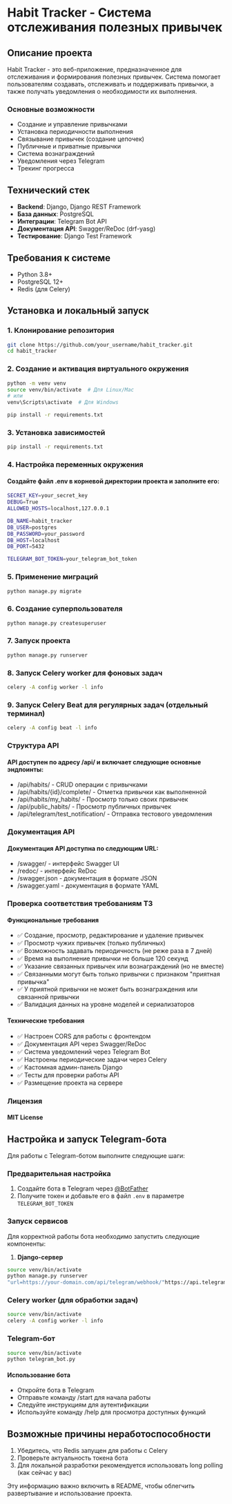 # Habit Tracker - Система отслеживания полезных привычек

## Описание проекта

Habit Tracker - это веб-приложение, предназначенное для отслеживания и формирования полезных привычек. Система помогает пользователям создавать, отслеживать и поддерживать привычки, а также получать уведомления о необходимости их выполнения.

### Основные возможности

- Создание и управление привычками
- Установка периодичности выполнения
- Связывание привычек (создание цепочек)
- Публичные и приватные привычки
- Система вознаграждений
- Уведомления через Telegram
- Трекинг прогресса

## Технический стек

- **Backend**: Django, Django REST Framework
- **База данных**: PostgreSQL
- **Интеграции**: Telegram Bot API
- **Документация API**: Swagger/ReDoc (drf-yasg)
- **Тестирование**: Django Test Framework

## Требования к системе

- Python 3.8+
- PostgreSQL 12+
- Redis (для Celery)

## Установка и локальный запуск

### 1. Клонирование репозитория

```bash
git clone https://github.com/your_username/habit_tracker.git
cd habit_tracker
```
### 2. Создание и активация виртуального окружения

```bash
python -m venv venv
source venv/bin/activate  # Для Linux/Mac
# или
venv\Scripts\activate  # Для Windows
```

```bash
pip install -r requirements.txt
```
### 3. Установка зависимостей

```bash
pip install -r requirements.txt
```

### 4. Настройка переменных окружения
#### Создайте файл .env в корневой директории проекта и заполните его:

```bash
SECRET_KEY=your_secret_key
DEBUG=True
ALLOWED_HOSTS=localhost,127.0.0.1

DB_NAME=habit_tracker
DB_USER=postgres
DB_PASSWORD=your_password
DB_HOST=localhost
DB_PORT=5432

TELEGRAM_BOT_TOKEN=your_telegram_bot_token
```

### 5. Применение миграций

```bash
python manage.py migrate
```

### 6. Создание суперпользователя

```bash 
python manage.py createsuperuser
```

### 7. Запуск проекта

```bash
python manage.py runserver
```

### 8. Запуск Celery worker для фоновых задач

```bash
celery -A config worker -l info
```

### 9. Запуск Celery Beat для регулярных задач (отдельный терминал)

```bash
celery -A config beat -l info
```

### Структура API

#### API доступен по адресу /api/ и включает следующие основные эндпоинты:  
- /api/habits/ - CRUD операции с привычками
- /api/habits/{id}/complete/ - Отметка привычки как выполненной
- /api/habits/my_habits/ - Просмотр только своих привычек
- /api/public_habits/ - Просмотр публичных привычек
- /api/telegram/test_notification/ - Отправка тестового уведомления

### Документация API

#### Документация API доступна по следующим URL:  
- /swagger/ - интерфейс Swagger UI
- /redoc/ - интерфейс ReDoc
- /swagger.json - документация в формате JSON
- /swagger.yaml - документация в формате YAML

### Проверка соответствия требованиям ТЗ

#### Функциональные требования

- ✅ Создание, просмотр, редактирование и удаление привычек 
- ✅ Просмотр чужих привычек (только публичных) 
- ✅ Возможность задавать периодичность (не реже раза в 7 дней) 
- ✅ Время на выполнение привычки не больше 120 секунд 
- ✅ Указание связанных привычек или вознаграждений (но не вместе) 
- ✅ Связанными могут быть только привычки с признаком "приятная привычка" 
- ✅ У приятной привычки не может быть вознаграждения или связанной привычки 
- ✅ Валидация данных на уровне моделей и сериализаторов  

#### Технические требования

- ✅ Настроен CORS для работы с фронтендом 
- ✅ Документация API через Swagger/ReDoc 
- ✅ Система уведомлений через Telegram Bot 
- ✅ Настроены периодические задачи через Celery 
- ✅ Кастомная админ-панель Django 
- ✅ Тесты для проверки работы API 
- ✅ Размещение проекта на сервере  


### Лицензия

#### MIT License




## Настройка и запуск Telegram-бота

Для работы с Telegram-ботом выполните следующие шаги:

### Предварительная настройка
1. Создайте бота в Telegram через [@BotFather](https://t.me/BotFather)
2. Получите токен и добавьте его в файл `.env` в параметре `TELEGRAM_BOT_TOKEN`

### Запуск сервисов
Для корректной работы бота необходимо запустить следующие компоненты:

1. **Django-сервер**
```bash
source venv/bin/activate
python manage.py runserver 
"url=https://your-domain.com/api/telegram/webhook/"https://api.telegram.org/botTOKEN/setWebhook
```
### Celery worker (для обработки задач)

```bash
source venv/bin/activate
celery -A config worker -l info
```

### Telegram-бот

```bash
source venv/bin/activate
python telegram_bot.py
```

#### Использование бота
- Откройте бота в Telegram
- Отправьте команду /start для начала работы
- Следуйте инструкциям для аутентификации
- Используйте команду /help для просмотра доступных функций

## Возможные причины неработоспособности

1. Убедитесь, что Redis запущен для работы с Celery
2. Проверьте актуальность токена бота
3. Для локальной разработки рекомендуется использовать long polling (как сейчас у вас)

Эту информацию важно включить в README, чтобы облегчить развертывание и использование проекта.
